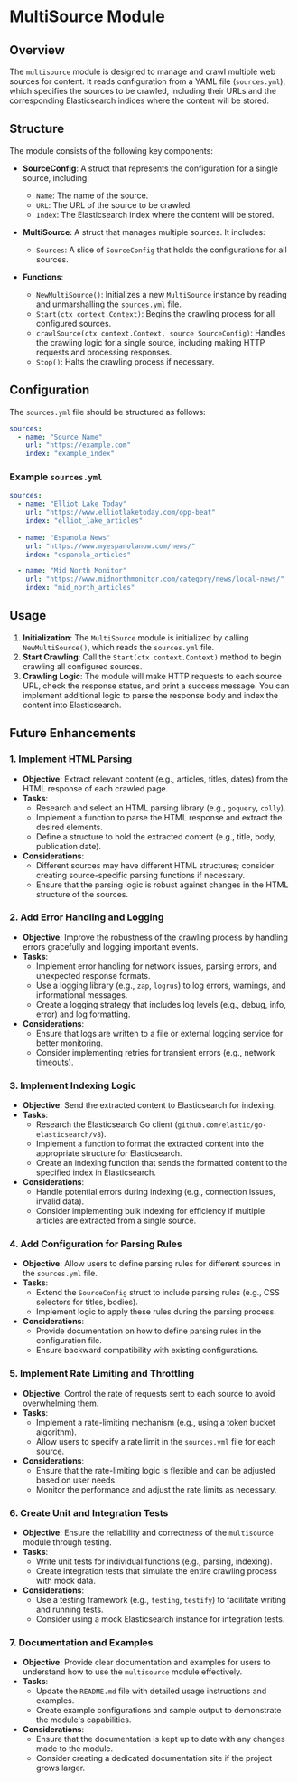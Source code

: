 # MultiSource Module

## Overview

The `multisource` module is designed to manage and crawl multiple web sources for content. It reads configuration from a YAML file (`sources.yml`), which specifies the sources to be crawled, including their URLs and the corresponding Elasticsearch indices where the content will be stored.

## Structure

The module consists of the following key components:

- **SourceConfig**: A struct that represents the configuration for a single source, including:
  - `Name`: The name of the source.
  - `URL`: The URL of the source to be crawled.
  - `Index`: The Elasticsearch index where the content will be stored.

- **MultiSource**: A struct that manages multiple sources. It includes:
  - `Sources`: A slice of `SourceConfig` that holds the configurations for all sources.

- **Functions**:
  - `NewMultiSource()`: Initializes a new `MultiSource` instance by reading and unmarshalling the `sources.yml` file.
  - `Start(ctx context.Context)`: Begins the crawling process for all configured sources.
  - `crawlSource(ctx context.Context, source SourceConfig)`: Handles the crawling logic for a single source, including making HTTP requests and processing responses.
  - `Stop()`: Halts the crawling process if necessary.

## Configuration

The `sources.yml` file should be structured as follows:

```yaml
sources:
  - name: "Source Name"
    url: "https://example.com"
    index: "example_index"
```

### Example `sources.yml`

```yaml
sources:
  - name: "Elliot Lake Today"
    url: "https://www.elliotlaketoday.com/opp-beat"
    index: "elliot_lake_articles"
  
  - name: "Espanola News"
    url: "https://www.myespanolanow.com/news/"
    index: "espanola_articles"

  - name: "Mid North Monitor"
    url: "https://www.midnorthmonitor.com/category/news/local-news/"
    index: "mid_north_articles"
```

## Usage

1. **Initialization**: The `MultiSource` module is initialized by calling `NewMultiSource()`, which reads the `sources.yml` file.
2. **Start Crawling**: Call the `Start(ctx context.Context)` method to begin crawling all configured sources.
3. **Crawling Logic**: The module will make HTTP requests to each source URL, check the response status, and print a success message. You can implement additional logic to parse the response body and index the content into Elasticsearch.

## Future Enhancements

### 1. Implement HTML Parsing
- **Objective**: Extract relevant content (e.g., articles, titles, dates) from the HTML response of each crawled page.
- **Tasks**:
  - Research and select an HTML parsing library (e.g., `goquery`, `colly`).
  - Implement a function to parse the HTML response and extract the desired elements.
  - Define a structure to hold the extracted content (e.g., title, body, publication date).
- **Considerations**:
  - Different sources may have different HTML structures; consider creating source-specific parsing functions if necessary.
  - Ensure that the parsing logic is robust against changes in the HTML structure of the sources.

### 2. Add Error Handling and Logging
- **Objective**: Improve the robustness of the crawling process by handling errors gracefully and logging important events.
- **Tasks**:
  - Implement error handling for network issues, parsing errors, and unexpected response formats.
  - Use a logging library (e.g., `zap`, `logrus`) to log errors, warnings, and informational messages.
  - Create a logging strategy that includes log levels (e.g., debug, info, error) and log formatting.
- **Considerations**:
  - Ensure that logs are written to a file or external logging service for better monitoring.
  - Consider implementing retries for transient errors (e.g., network timeouts).

### 3. Implement Indexing Logic
- **Objective**: Send the extracted content to Elasticsearch for indexing.
- **Tasks**:
  - Research the Elasticsearch Go client (`github.com/elastic/go-elasticsearch/v8`).
  - Implement a function to format the extracted content into the appropriate structure for Elasticsearch.
  - Create an indexing function that sends the formatted content to the specified index in Elasticsearch.
- **Considerations**:
  - Handle potential errors during indexing (e.g., connection issues, invalid data).
  - Consider implementing bulk indexing for efficiency if multiple articles are extracted from a single source.

### 4. Add Configuration for Parsing Rules
- **Objective**: Allow users to define parsing rules for different sources in the `sources.yml` file.
- **Tasks**:
  - Extend the `SourceConfig` struct to include parsing rules (e.g., CSS selectors for titles, bodies).
  - Implement logic to apply these rules during the parsing process.
- **Considerations**:
  - Provide documentation on how to define parsing rules in the configuration file.
  - Ensure backward compatibility with existing configurations.

### 5. Implement Rate Limiting and Throttling
- **Objective**: Control the rate of requests sent to each source to avoid overwhelming them.
- **Tasks**:
  - Implement a rate-limiting mechanism (e.g., using a token bucket algorithm).
  - Allow users to specify a rate limit in the `sources.yml` file for each source.
- **Considerations**:
  - Ensure that the rate-limiting logic is flexible and can be adjusted based on user needs.
  - Monitor the performance and adjust the rate limits as necessary.

### 6. Create Unit and Integration Tests
- **Objective**: Ensure the reliability and correctness of the `multisource` module through testing.
- **Tasks**:
  - Write unit tests for individual functions (e.g., parsing, indexing).
  - Create integration tests that simulate the entire crawling process with mock data.
- **Considerations**:
  - Use a testing framework (e.g., `testing`, `testify`) to facilitate writing and running tests.
  - Consider using a mock Elasticsearch instance for integration tests.

### 7. Documentation and Examples
- **Objective**: Provide clear documentation and examples for users to understand how to use the `multisource` module effectively.
- **Tasks**:
  - Update the `README.md` file with detailed usage instructions and examples.
  - Create example configurations and sample output to demonstrate the module's capabilities.
- **Considerations**:
  - Ensure that the documentation is kept up to date with any changes made to the module.
  - Consider creating a dedicated documentation site if the project grows larger.
